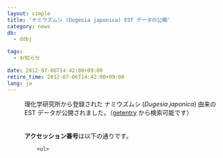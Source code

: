 ```yaml
---
layout: simple
title: 'ナミウズムシ (Dugesia japonica) EST データの公開'
category: news
db:
  - ddbj

tags:
  - お知らせ

date: 2012-07-06T14:42:00+09:00
retire_time: 2012-07-06T14:42:00+09:00
lang: ja
---
```


<html>

<dl>
    <dd>理化学研究所から登録された ナミウズムシ (<i>Dugesia japonica</i>) 由来のEST データが公開されました。（<a href="http://getentry.ddbj.nig.ac.jp/top-j.html" target="_blank">getentry</a> から検索可能です）<br><br><br><b>アクセッション番号</b>は以下の通りです。<br>

        <ul>
</html>
